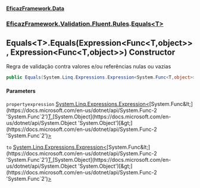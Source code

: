#### [EficazFramework.Data](EficazFrameworkData.md 'EficazFramework Data')
### [EficazFramework.Validation.Fluent.Rules](EficazFrameworkData.md#EficazFramework_Validation_Fluent_Rules 'EficazFramework.Validation.Fluent.Rules').[Equals&lt;T&gt;](Equals_T_.md 'EficazFramework.Validation.Fluent.Rules.Equals&lt;T&gt;')
## Equals&lt;T&gt;.Equals(Expression&lt;Func&lt;T,object&gt;&gt;, Expression&lt;Func&lt;T,object&gt;&gt;) Constructor
Regra de validação contra valores e/ou referências nulas ou vazias  
```csharp
public Equals(System.Linq.Expressions.Expression<System.Func<T,object>> propertyexpression, System.Linq.Expressions.Expression<System.Func<T,object>> to);
```
#### Parameters
<a name='EficazFramework_Validation_Fluent_Rules_Equals_T__Equals(System_Linq_Expressions_Expression_System_Func_T_object___System_Linq_Expressions_Expression_System_Func_T_object__)_propertyexpression'></a>
`propertyexpression` [System.Linq.Expressions.Expression&lt;](https://docs.microsoft.com/en-us/dotnet/api/System.Linq.Expressions.Expression-1 'System.Linq.Expressions.Expression`1')[System.Func&lt;](https://docs.microsoft.com/en-us/dotnet/api/System.Func-2 'System.Func`2')[T](Equals_T_.md#EficazFramework_Validation_Fluent_Rules_Equals_T__T 'EficazFramework.Validation.Fluent.Rules.Equals&lt;T&gt;.T')[,](https://docs.microsoft.com/en-us/dotnet/api/System.Func-2 'System.Func`2')[System.Object](https://docs.microsoft.com/en-us/dotnet/api/System.Object 'System.Object')[&gt;](https://docs.microsoft.com/en-us/dotnet/api/System.Func-2 'System.Func`2')[&gt;](https://docs.microsoft.com/en-us/dotnet/api/System.Linq.Expressions.Expression-1 'System.Linq.Expressions.Expression`1')  
  
<a name='EficazFramework_Validation_Fluent_Rules_Equals_T__Equals(System_Linq_Expressions_Expression_System_Func_T_object___System_Linq_Expressions_Expression_System_Func_T_object__)_to'></a>
`to` [System.Linq.Expressions.Expression&lt;](https://docs.microsoft.com/en-us/dotnet/api/System.Linq.Expressions.Expression-1 'System.Linq.Expressions.Expression`1')[System.Func&lt;](https://docs.microsoft.com/en-us/dotnet/api/System.Func-2 'System.Func`2')[T](Equals_T_.md#EficazFramework_Validation_Fluent_Rules_Equals_T__T 'EficazFramework.Validation.Fluent.Rules.Equals&lt;T&gt;.T')[,](https://docs.microsoft.com/en-us/dotnet/api/System.Func-2 'System.Func`2')[System.Object](https://docs.microsoft.com/en-us/dotnet/api/System.Object 'System.Object')[&gt;](https://docs.microsoft.com/en-us/dotnet/api/System.Func-2 'System.Func`2')[&gt;](https://docs.microsoft.com/en-us/dotnet/api/System.Linq.Expressions.Expression-1 'System.Linq.Expressions.Expression`1')  
  
